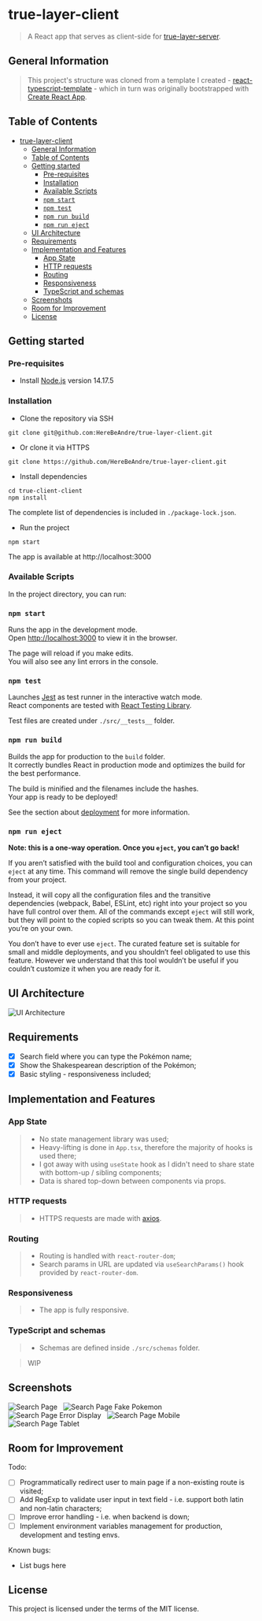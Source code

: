 # true-layer-client

> A React app that serves as client-side for [true-layer-server](https://github.com/HereBeAndre/true-layer-server).

## General Information

> This project's structure was cloned from a template I created - [react-typescript-template](https://github.com/HereBeAndre/react-typescript-template) - which in turn was originally bootstrapped with [Create React App](https://github.com/facebook/create-react-app).

## Table of Contents

- [true-layer-client](#true-layer-client)
  - [General Information](#general-information)
  - [Table of Contents](#table-of-contents)
  - [Getting started](#getting-started)
    - [Pre-requisites](#pre-requisites)
    - [Installation](#installation)
    - [Available Scripts](#available-scripts)
    - [`npm start`](#npm-start)
    - [`npm test`](#npm-test)
    - [`npm run build`](#npm-run-build)
    - [`npm run eject`](#npm-run-eject)
  - [UI Architecture](#ui-architecture)
  - [Requirements](#requirements)
  - [Implementation and Features](#implementation-and-features)
    - [App State](#app-state)
    - [HTTP requests](#http-requests)
    - [Routing](#routing)
    - [Responsiveness](#responsiveness)
    - [TypeScript and schemas](#typescript-and-schemas)
  - [Screenshots](#screenshots)
  - [Room for Improvement](#room-for-improvement)
  - [License](#license)

## Getting started

### Pre-requisites

- Install [Node.js](https://nodejs.org/en/) version 14.17.5

### Installation

- Clone the repository via SSH

```
git clone git@github.com:HereBeAndre/true-layer-client.git
```

- Or clone it via HTTPS

```
git clone https://github.com/HereBeAndre/true-layer-client.git
```

- Install dependencies

```
cd true-client-client
npm install
```

The complete list of dependencies is included in `./package-lock.json`.

- Run the project

```
npm start
```

The app is available at http://localhost:3000

### Available Scripts

In the project directory, you can run:

### `npm start`

Runs the app in the development mode.\
Open [http://localhost:3000](http://localhost:3000) to view it in the browser.

The page will reload if you make edits.\
You will also see any lint errors in the console.

### `npm test`

Launches [Jest](https://www.npmjs.com/package/jest) as test runner in the interactive watch mode.\
React components are tested with [React Testing Library](https://www.npmjs.com/package/@testing-library/react).

Test files are created under `./src/__tests__` folder.

### `npm run build`

Builds the app for production to the `build` folder.\
It correctly bundles React in production mode and optimizes the build for the best performance.

The build is minified and the filenames include the hashes.\
Your app is ready to be deployed!

See the section about [deployment](https://facebook.github.io/create-react-app/docs/deployment) for more information.

### `npm run eject`

**Note: this is a one-way operation. Once you `eject`, you can’t go back!**

If you aren’t satisfied with the build tool and configuration choices, you can `eject` at any time. This command will remove the single build dependency from your project.

Instead, it will copy all the configuration files and the transitive dependencies (webpack, Babel, ESLint, etc) right into your project so you have full control over them. All of the commands except `eject` will still work, but they will point to the copied scripts so you can tweak them. At this point you’re on your own.

You don’t have to ever use `eject`. The curated feature set is suitable for small and middle deployments, and you shouldn’t feel obligated to use this feature. However we understand that this tool wouldn’t be useful if you couldn’t customize it when you are ready for it.

## UI Architecture

![UI Architecture](./src/resources/ui_architecture.png)&nbsp;&nbsp;

## Requirements

- [x] Search field where you can type the Pokémon name;
- [x] Show the Shakespearean description of the Pokémon;
- [x] Basic styling - responsiveness included;

## Implementation and Features

### App State

> - No state management library was used;
> - Heavy-lifting is done in `App.tsx`, therefore the majority of hooks is used there;
> - I got away with using `useState` hook as I didn't need to share state with bottom-up / sibling components;
> - Data is shared top-down between components via props.

### HTTP requests

> - HTTPS requests are made with [axios](https://axios-http.com/).

### Routing

> - Routing is handled with `react-router-dom`;
> - Search params in URL are updated via `useSearchParams()` hook provided by `react-router-dom`.

### Responsiveness

> - The app is fully responsive.

### TypeScript and schemas

> - Schemas are defined inside `./src/schemas` folder.

> WIP

## Screenshots

![Search Page](./src/resources/pikachu_request.png)&nbsp;&nbsp;
![Search Page Fake Pokemon](./src/resources/error_request.png)&nbsp;&nbsp;
![Search Page Error Display](./src/resources/show_error.png)&nbsp;&nbsp;
![Search Page Mobile](./src/resources/mobile_view.png)&nbsp;&nbsp;
![Search Page Tablet](./src/resources/tablet_view.png)

## Room for Improvement

Todo:

- [ ] Programmatically redirect user to main page if a non-existing route is visited;
- [ ] Add RegExp to validate user input in text field - i.e. support both latin and non-latin characters;
- [ ] Improve error handling - i.e. when backend is down;
- [ ] Implement environment variables management for production, development and testing envs.

Known bugs:

- List bugs here

## License

This project is licensed under the terms of the MIT license.
